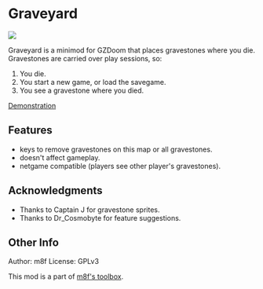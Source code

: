 # Graveyard

<a href="https://github.com/mmaulwurff/graveyard/releases" alt="Downloads">
  <img src="https://img.shields.io/github/downloads/mmaulwurff/graveyard/total" />
</a>

Graveyard is a minimod for GZDoom that places gravestones where you die.
Gravestones are carried over play sessions, so:

1. You die.
2. You start a new game, or load the savegame.
3. You see a gravestone where you died.

[Demonstration](https://youtu.be/t3X0r8QXwRA)

## Features

- keys to remove gravestones on this map or all gravestones.
- doesn't affect gameplay.
- netgame compatible (players see other player's gravestones).

## Acknowledgments

- Thanks to Captain J for gravestone sprites.
- Thanks to Dr_Cosmobyte for feature suggestions.

## Other Info

Author: m8f
License: GPLv3

This mod is a part of [m8f's toolbox](https://mmaulwurff.github.io/pages/toolbox).
